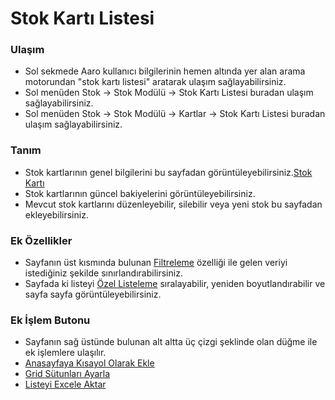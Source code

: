 
# Stok Kartı Listesi

### Ulaşım

- Sol sekmede Aaro kullanıcı bilgilerinin hemen altında yer alan arama motorundan "stok kartı listesi" aratarak ulaşım sağlayabilirsiniz.
- Sol menüden Stok -> Stok Modülü -> Stok Kartı Listesi buradan ulaşım sağlayabilirsiniz. 
- Sol menüden Stok -> Stok Modülü -> Kartlar -> Stok Kartı Listesi buradan ulaşım sağlayabilirsiniz. 

### Tanım 

- Stok kartlarının genel bilgilerini bu sayfadan görüntüleyebilirsiniz.[Stok Kartı](/Stok/StokKarti.md "Stok Kartı")
- Stok kartlarının güncel bakiyelerini görüntüleyebilirsiniz.
- Mevcut stok kartlarını düzenleyebilir, silebilir veya yeni stok bu sayfadan ekleyebilirsiniz.

### Ek Özellikler 

- Sayfanın üst kısmında bulunan [Filtreleme](/TemelOzellikler/SayfaKisitlari.md  "Filtreleme") özelliği ile gelen veriyi istediğiniz şekilde sınırlandırabilirsiniz.
- Sayfada ki listeyi [Özel Listeleme](/TemelOzellikler/ListeNesnesi.md  "Özel Listeleme") sıralayabilir, yeniden boyutlandırabilir ve sayfa sayfa görüntüleyebilirsiniz.

### Ek İşlem Butonu

- Sayfanın sağ üstünde bulunan alt altta üç çizgi şeklinde olan düğme ile ek işlemlere ulaşılır.
- [Anasayfaya Kısayol Olarak Ekle](/TemelOzellikler/KisaYollaraEkleme.md "Anasayfaya Kısayol Olarak Ekle")
- [Grid Sütunları Ayarla](/TemelOzellikler/GridSutunAyarlari.md "Grid Sütunları Ayarla")
- [Listeyi Excele Aktar](/TemelOzellikler/ListeyiExceleAktar.md "Listeyi Excele Aktar")

